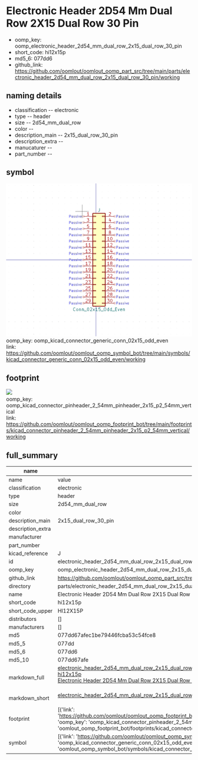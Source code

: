 # Electronic Header 2D54 Mm Dual Row 2X15 Dual Row 30 Pin

  
* oomp_key: oomp_electronic_header_2d54_mm_dual_row_2x15_dual_row_30_pin 
* short_code: hi12x15p
* md5_6: 077dd6  
* github_link: https://github.com/oomlout/oomlout_oomp_part_src/tree/main/parts/electronic_header_2d54_mm_dual_row_2x15_dual_row_30_pin/working  
## naming details
* classification -- electronic
* type -- header
* size -- 2d54_mm_dual_row
* color -- 
* description_main -- 2x15_dual_row_30_pin
* description_extra -- 
* manucaturer -- 
* part_number -- 



## symbol

![](symbol/0/working/working_600.png)  
oomp_key: oomp_kicad_connector_generic_conn_02x15_odd_even  
link: https://github.com/oomlout/oomlout_oomp_symbol_bot/tree/main/symbols/kicad_connector_generic_conn_02x15_odd_even/working  

## footprint

![](footprint/0/working/working_600.png)  
oomp_key: oomp_kicad_connector_pinheader_2_54mm_pinheader_2x15_p2_54mm_vertical  
link: https://github.com/oomlout/oomlout_oomp_footprint_bot/tree/main/footprints/kicad_connector_pinheader_2_54mm_pinheader_2x15_p2_54mm_vertical/working  

## full_summary
| name | value | 
| --- | --- | 
| name | value | 
| classification | electronic | 
| type | header | 
| size | 2d54_mm_dual_row | 
| color |  | 
| description_main | 2x15_dual_row_30_pin | 
| description_extra |  | 
| manufacturer |  | 
| part_number |  | 
| kicad_reference | J | 
| id | electronic_header_2d54_mm_dual_row_2x15_dual_row_30_pin | 
| oomp_key | oomp_electronic_header_2d54_mm_dual_row_2x15_dual_row_30_pin | 
| github_link | https://github.com/oomlout/oomlout_oomp_part_src/tree/main/parts/electronic_header_2d54_mm_dual_row_2x15_dual_row_30_pin/working | 
| directory | parts/electronic_header_2d54_mm_dual_row_2x15_dual_row_30_pin | 
| name | Electronic Header 2D54 Mm Dual Row 2X15 Dual Row 30 Pin | 
| short_code | hi12x15p | 
| short_code_upper | HI12X15P | 
| distributors | [] | 
| manufacturers | [] | 
| md5 | 077dd67afec1be79446fcba53c54fce8 | 
| md5_5 | 077dd | 
| md5_6 | 077dd6 | 
| md5_10 | 077dd67afe | 
| markdown_full | [electronic_header_2d54_mm_dual_row_2x15_dual_row_30_pin](https://github.com/oomlout/oomlout_oomp_part_src/tree/main/parts/electronic_header_2d54_mm_dual_row_2x15_dual_row_30_pin/working)<br>[hi12x15p](https://github.com/oomlout/oomlout_oomp_part_src/tree/main/parts/electronic_header_2d54_mm_dual_row_2x15_dual_row_30_pin/working)<br>[Electronic Header 2D54 Mm Dual Row 2X15 Dual Row 30 Pin](https://github.com/oomlout/oomlout_oomp_part_src/tree/main/parts/electronic_header_2d54_mm_dual_row_2x15_dual_row_30_pin/working)<br><br> | 
| markdown_short | [electronic_header_2d54_mm_dual_row_2x15_dual_row_30_pin](https://github.com/oomlout/oomlout_oomp_part_src/tree/main/parts/electronic_header_2d54_mm_dual_row_2x15_dual_row_30_pin/working)<br><br> | 
| footprint | [{'link': 'https://github.com/oomlout/oomlout_oomp_footprint_bot/tree/main/foootprntss/kicad_connector_pinheader_2_54mm_pinheader_2x15_p2_54mm_vertical', 'oomp_key': 'oomp_kicad_connector_pinheader_2_54mm_pinheader_2x15_p2_54mm_vertical', 'directory': 'oomlout_oomp_footprint_bot/footprints/kicad_connector_pinheader_2_54mm_pinheader_2x15_p2_54mm_vertical//working/working.kicad_mod'}] | 
| symbol | [{'link': 'https://github.com/oomlout/oomlout_oomp_symbol_bot/tree/main/symbols/kicad_connector_generic_conn_02x15_odd_even', 'oomp_key': 'oomp_kicad_connector_generic_conn_02x15_odd_even', 'directory': 'oomlout_oomp_symbol_bot/symbols/kicad_connector_generic_conn_02x15_odd_even//working/working.kicad_sym'}] | 
